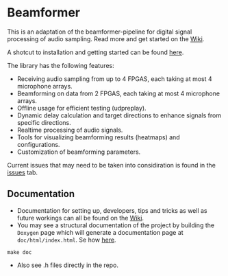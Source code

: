 # Beamformer 

This is an adaptation of the beamformer-pipeline for digital signal processing of audio sampling.
Read more and get started on the [Wiki](https://github.com/acoustic-warfare/beamforming-lk/wiki).

A shotcut to installation and getting started can be found [here](https://github.com/acoustic-warfare/beamforming-lk/wiki/Getting-started).

The library has the following features:
* Receiving audio sampling from up to 4 FPGAS, each taking at most 4 microphone arrays.
* Beamforming on data from 2 FPGAS, each taking at most 4 microphone arrays.
* Offline usage for efficient testing (udpreplay).
* Dynamic delay calculation and target directions to enhance signals from specific directions.
* Realtime processing of audio signals.
* Tools for visualizing beamforming results (heatmaps) and configurations.
* Customization of beamforming parameters. 

Current issues that may need to be taken into considiration is found in the [issues](https://github.com/acoustic-warfare/beamforming-lk/issues) tab.

## Documentation
* Documentation for setting up, developers, tips and tricks as well as future workings can all be found on the [Wiki](https://github.com/acoustic-warfare/beamforming-lk/wiki).
* You may see a structural documentation of the project by building the `Doxygen`
page which will generate a documentation page at `doc/html/index.html`. Se how [here](https://github.com/acoustic-warfare/beamforming-lk/wiki/Getting-started).
```
make doc
```
* Also see .h files directly in the repo.

